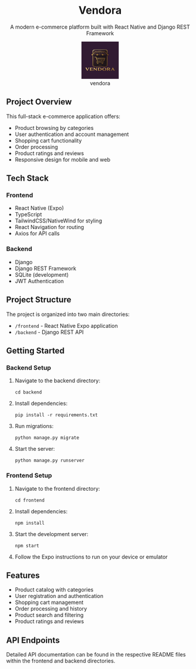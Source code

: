 <div align="center">
  <h1>Vendora</h1>
  <p>A modern e-commerce platform built with React Native and Django REST Framework</p>
<figure>
  <img src= "assets/img.png" alt="keycodex Demo" width="100px" height="100px">
  <br/>
  <figcaption>vendora</figcaption>
</figure>
</div>

## Project Overview

This full-stack e-commerce application offers:

- Product browsing by categories
- User authentication and account management
- Shopping cart functionality
- Order processing
- Product ratings and reviews
- Responsive design for mobile and web

## Tech Stack

### Frontend

- React Native (Expo)
- TypeScript
- TailwindCSS/NativeWind for styling
- React Navigation for routing
- Axios for API calls

### Backend

- Django
- Django REST Framework
- SQLite (development)
- JWT Authentication

## Project Structure

The project is organized into two main directories:

- `/frontend` - React Native Expo application
- `/backend` - Django REST API

## Getting Started

### Backend Setup

1. Navigate to the backend directory:

   ```
   cd backend
   ```

2. Install dependencies:

   ```
   pip install -r requirements.txt
   ```

3. Run migrations:

   ```
   python manage.py migrate
   ```

4. Start the server:
   ```
   python manage.py runserver
   ```

### Frontend Setup

1. Navigate to the frontend directory:

   ```
   cd frontend
   ```

2. Install dependencies:

   ```
   npm install
   ```

3. Start the development server:

   ```
   npm start
   ```

4. Follow the Expo instructions to run on your device or emulator

## Features

- Product catalog with categories
- User registration and authentication
- Shopping cart management
- Order processing and history
- Product search and filtering
- Product ratings and reviews

## API Endpoints

Detailed API documentation can be found in the respective README files within the frontend and backend directories.
